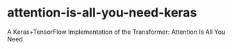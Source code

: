 # attention-is-all-you-need-keras
A Keras+TensorFlow Implementation of the Transformer: Attention Is All You Need
